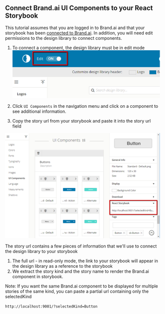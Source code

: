 ## Connect Brand.ai UI Components to your React Storybook

This tutorial assumes that you are logged in to Brand.ai and that your storybook has been [connected to Brand.ai](./brandai-connect.md). In addition, you will need edit permissions to the design library to connect components.

1. To connect a component, the design library must be in edit mode
![Edit mode](edit-mode.png)

2. Click `UI Components` in the navigation menu and click on a component to see additional information.

3. Copy the story url from your storybook and paste it into the story url field

![Story url](component-url.png)


The story url contains a few pieces of information that we'll use to connect the design library to your storybook
1. The full url - in read-only mode, the link to your storybook will appear in the design library as a reference to the storybook
2. We extract the story kind and the story name to render the Brand.ai component in storybook.

Note: If you want the same Brand.ai component to be displayed for multiple stories of the same kind, you can paste a partial url containing only the selectedKind

`http://localhost:9001/?selectedKind=Button`

